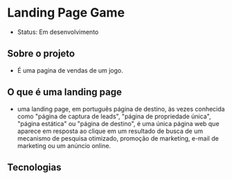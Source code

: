 # Landing Page Game

+ Status: Em desenvolvimento

## Sobre o projeto

+ É uma pagina de vendas de um jogo.

## O que é uma landing page

+ uma landing page, em português página de destino, às vezes conhecida como "página de captura de leads", "página de propriedade única", "página estática" ou "página de destino", é uma única página web que aparece em resposta ao clique em um resultado de busca de um mecanismo de pesquisa otimizado, promoção de marketing, e-mail de marketing ou um anúncio online.

## Tecnologias
